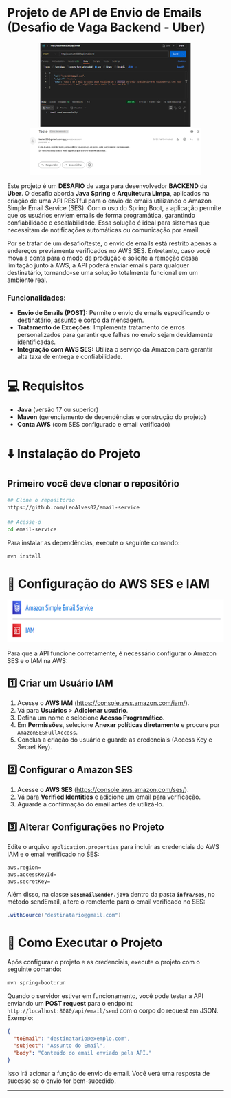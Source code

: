 
# Projeto de API de Envio de Emails (Desafio de Vaga Backend - Uber)

<p align="center">
  <img src=".github/1.PNG" width="350" />
  <img src=".github/3.PNG" width="400" />
</p>

Este projeto é um **DESAFIO** de vaga para desenvolvedor **BACKEND** da **Uber**. O desafio aborda **Java Spring** e **Arquitetura Limpa**, aplicados na criação de uma API RESTful para o envio de emails utilizando o Amazon Simple Email Service (SES). Com o uso do Spring Boot, a aplicação permite que os usuários enviem emails de forma programática, garantindo confiabilidade e escalabilidade. Essa solução é ideal para sistemas que necessitam de notificações automáticas ou comunicação por email.

Por se tratar de um desafio/teste, o envio de emails está restrito apenas a endereços previamente verificados no AWS SES. Entretanto, caso você mova a conta para o modo de produção e solicite a remoção dessa limitação junto à AWS, a API poderá enviar emails para qualquer destinatário, tornando-se uma solução totalmente funcional em um ambiente real.

### Funcionalidades:

- **Envio de Emails (POST):** Permite o envio de emails especificando o destinatário, assunto e corpo da mensagem.  
- **Tratamento de Exceções:** Implementa tratamento de erros personalizados para garantir que falhas no envio sejam devidamente identificadas.  
- **Integração com AWS SES:** Utiliza o serviço da Amazon para garantir alta taxa de entrega e confiabilidade.

# 💻 Requisitos
- **Java** (versão 17 ou superior)
- **Maven** (gerenciamento de dependências e construção do projeto)
- **Conta AWS** (com SES configurado e email verificado)

# ⬇️ Instalação do Projeto
## Primeiro você deve clonar o repositório

```bash
## Clone o repositório
https://github.com/LeoAlves02/email-service

## Acesse-o
cd email-service
```

Para instalar as dependências, execute o seguinte comando:

```bash
mvn install
```

# 🚀 Configuração do AWS SES e IAM

<img src=".github/2.PNG" alt="Configuração do AWS SES e IAM." width="600" height="100"/>

Para que a API funcione corretamente, é necessário configurar o Amazon SES e o IAM na AWS:

## 1️⃣ Criar um Usuário IAM

1. Acesse o **AWS IAM** (https://console.aws.amazon.com/iam/).
2. Vá para **Usuários** > **Adicionar usuário**.
3. Defina um nome e selecione **Acesso Programático**.
4. Em **Permissões**, selecione **Anexar políticas diretamente** e procure por `AmazonSESFullAccess`.
5. Conclua a criação do usuário e guarde as credenciais (Access Key e Secret Key).

## 2️⃣ Configurar o Amazon SES

1. Acesse o **AWS SES** (https://console.aws.amazon.com/ses/).
2. Vá para **Verified Identities** e adicione um email para verificação.
3. Aguarde a confirmação do email antes de utilizá-lo.

## 3️⃣ Alterar Configurações no Projeto

Edite o arquivo `application.properties` para incluir as credenciais do AWS IAM e o email verificado no SES:

```properties
aws.region= 
aws.accessKeyId= 
aws.secretKey= 
```

Além disso, na classe **`SesEmailSender.java`** dentro da pasta **`infra/ses`**, no método sendEmail, altere o remetente para o email verificado no SES:

```java
.withSource("destinatario@gmail.com")
```

# 🚀 Como Executar o Projeto

Após configurar o projeto e as credenciais, execute o projeto com o seguinte comando:

```bash
mvn spring-boot:run
```

Quando o servidor estiver em funcionamento, você pode testar a API enviando um **POST request** para o endpoint `http://localhost:8080/api/email/send` com o corpo do request em JSON. Exemplo:

```json
{
  "toEmail": "destinatario@exemplo.com",
  "subject": "Assunto do Email",
  "body": "Conteúdo do email enviado pela API."
}
```

Isso irá acionar a função de envio de email. Você verá uma resposta de sucesso se o envio for bem-sucedido.

---

